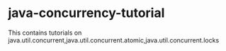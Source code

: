 java-concurrency-tutorial
=========================

This contains tutorials on java.util.concurrent,java.util.concurrent.atomic,java.util.concurrent.locks

